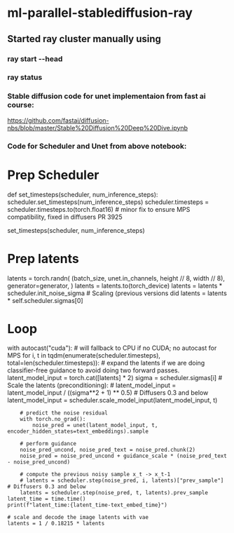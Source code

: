 # ml-parallel-stablediffusion-ray

## Started ray cluster manually using

### ray start --head
### ray status

### Stable diffusion code for unet implementaion from fast ai course: 
https://github.com/fastai/diffusion-nbs/blob/master/Stable%20Diffusion%20Deep%20Dive.ipynb

### Code for Scheduler and Unet from above notebook:
# Prep Scheduler
def set_timesteps(scheduler, num_inference_steps):
    scheduler.set_timesteps(num_inference_steps)
    scheduler.timesteps = scheduler.timesteps.to(torch.float16) # minor fix to ensure MPS compatibility, fixed in diffusers PR 3925

set_timesteps(scheduler, num_inference_steps)

# Prep latents
latents = torch.randn(
    (batch_size, unet.in_channels, height // 8, width // 8),
    generator=generator,
)
latents = latents.to(torch_device)
latents = latents * scheduler.init_noise_sigma # Scaling (previous versions did latents = latents * self.scheduler.sigmas[0]

# Loop
with autocast("cuda"):  # will fallback to CPU if no CUDA; no autocast for MPS
    for i, t in tqdm(enumerate(scheduler.timesteps), total=len(scheduler.timesteps)):
        # expand the latents if we are doing classifier-free guidance to avoid doing two forward passes.
        latent_model_input = torch.cat([latents] * 2)
        sigma = scheduler.sigmas[i]
        # Scale the latents (preconditioning):
        # latent_model_input = latent_model_input / ((sigma**2 + 1) ** 0.5) # Diffusers 0.3 and below
        latent_model_input = scheduler.scale_model_input(latent_model_input, t)

        # predict the noise residual
        with torch.no_grad():
            noise_pred = unet(latent_model_input, t, encoder_hidden_states=text_embeddings).sample

        # perform guidance
        noise_pred_uncond, noise_pred_text = noise_pred.chunk(2)
        noise_pred = noise_pred_uncond + guidance_scale * (noise_pred_text - noise_pred_uncond)

        # compute the previous noisy sample x_t -> x_t-1
        # latents = scheduler.step(noise_pred, i, latents)["prev_sample"] # Diffusers 0.3 and below
        latents = scheduler.step(noise_pred, t, latents).prev_sample
    latent_time = time.time()
    print(f"latent_time:{latent_time-text_embed_time}")

    # scale and decode the image latents with vae
    latents = 1 / 0.18215 * latents
